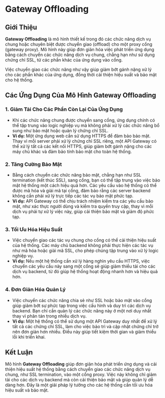 # Gateway Offloading

## Giới Thiệu

**Gateway Offloading** là mô hình thiết kế trong đó các chức năng dịch vụ chung hoặc chuyên biệt được chuyển giao (offload) cho một proxy cổng (gateway proxy). Mô hình này giúp đơn giản hóa việc phát triển ứng dụng bằng cách chuyển các chức năng dịch vụ chung, chẳng hạn như sử dụng chứng chỉ SSL, từ các phần khác của ứng dụng vào cổng. 

Việc chuyển giao các chức năng như vậy giúp giảm bớt gánh nặng xử lý cho các phần khác của ứng dụng, đồng thời cải thiện hiệu suất và bảo mật cho hệ thống.

## Các Ứng Dụng Của Mô Hình Gateway Offloading

### 1. **Giảm Tải Cho Các Phần Còn Lại Của Ứng Dụng**
   - Khi các chức năng chung được chuyển sang cổng, ứng dụng chính có thể tập trung vào logic nghiệp vụ mà không phải xử lý các chức năng bổ sung như bảo mật hoặc quản lý chứng chỉ SSL.
   - **Ví dụ:** Một ứng dụng web cần sử dụng HTTPS để đảm bảo bảo mật. Thay vì mỗi server phải xử lý chứng chỉ SSL riêng, một API Gateway có thể xử lý tất cả các kết nối HTTPS, giúp giảm bớt gánh nặng cho các máy chủ khác và đảm bảo tính bảo mật cho toàn hệ thống.

### 2. **Tăng Cường Bảo Mật**
   - Bằng cách chuyển các chức năng bảo mật, chẳng hạn như SSL termination (kết thúc SSL), sang cổng, bạn có thể tập trung vào việc bảo mật hệ thống một cách hiệu quả hơn. Các yêu cầu vào hệ thống có thể được mã hóa và giải mã tại cổng, đảm bảo rằng các server backend không cần phải xử lý trực tiếp các tác vụ bảo mật phức tạp.
   - **Ví dụ:** API Gateway có thể chịu trách nhiệm kiểm tra các yêu cầu bảo mật, như xác thực người dùng và kiểm tra quyền truy cập, thay vì mỗi dịch vụ phải tự xử lý việc này, giúp cải thiện bảo mật và giảm độ phức tạp.

### 3. **Tối Ưu Hóa Hiệu Suất**
   - Việc chuyển giao các tác vụ chung cho cổng có thể cải thiện hiệu suất của hệ thống. Các máy chủ backend không phải thực hiện các tác vụ như mã hóa hoặc giải mã SSL, cho phép chúng tập trung vào xử lý logic nghiệp vụ.
   - **Ví dụ:** Nếu một hệ thống cần xử lý hàng nghìn yêu cầu HTTPS, việc chuyển các yêu cầu này sang một cổng sẽ giúp giảm thiểu tải cho các dịch vụ backend, từ đó giúp hệ thống hoạt động nhanh hơn và hiệu quả hơn.

### 4. **Đơn Giản Hóa Quản Lý**
   - Việc chuyển các chức năng chia sẻ như SSL hoặc bảo mật vào cổng giúp giảm bớt sự phức tạp trong việc cấu hình và duy trì các dịch vụ backend. Bạn chỉ cần quản lý các chức năng này ở một nơi duy nhất thay vì phân tán trong nhiều dịch vụ.
   - **Ví dụ:** Một hệ thống có thể sử dụng một API Gateway duy nhất để xử lý tất cả các chứng chỉ SSL, làm cho việc bảo trì và cập nhật chứng chỉ trở nên đơn giản hơn nhiều. Điều này giúp tiết kiệm thời gian và giảm thiểu lỗi khi triển khai.

## Kết Luận

Mô hình **Gateway Offloading** giúp đơn giản hóa phát triển ứng dụng và cải thiện hiệu suất hệ thống bằng cách chuyển giao các chức năng dịch vụ chung, như SSL termination, vào một cổng proxy. Việc này không chỉ giảm tải cho các dịch vụ backend mà còn cải thiện bảo mật và giúp quản lý dễ dàng hơn. Đây là một giải pháp lý tưởng cho các hệ thống cần tối ưu hóa hiệu suất và bảo mật.